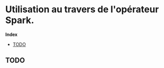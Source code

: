 # Utilisation au travers de l'opérateur Spark.

<!-- START doctoc generated TOC please keep comment here to allow auto update -->
<!-- DON'T EDIT THIS SECTION, INSTEAD RE-RUN doctoc TO UPDATE -->
**Index**

- [TODO](#todo)

<!-- END doctoc generated TOC please keep comment here to allow auto update -->

## TODO
